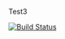 Test3

[![Build Status](https://dev.azure.com/wsb8/WSB/_apis/build/status/WSB-CI?branchName=main)](https://dev.azure.com/wsb8/WSB/_build/latest?definitionId=1&branchName=main)